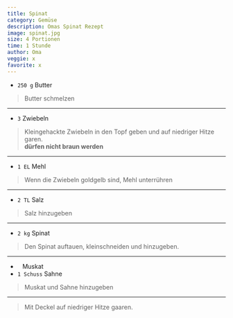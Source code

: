```yaml
---
title: Spinat
category: Gemüse
description: Omas Spinat Rezept
image: spinat.jpg
size: 4 Portionen
time: 1 Stunde
author: Oma
veggie: x
favorite: x
---
```


* `250 g` Butter

> Butter schmelzen

---

* `3` Zwiebeln
  
> Kleingehackte Zwiebeln in den Topf geben und auf niedriger Hitze garen.<br>
> **dürfen nicht braun werden**

---

* `1 EL` Mehl
  
> Wenn die Zwiebeln goldgelb sind, Mehl unterrühren

---

* `2 TL` Salz

> Salz hinzugeben

---

* `2 kg` Spinat

> Den Spinat auftauen, kleinschneiden und hinzugeben.

---

* ` ` Muskat
* `1 Schuss` Sahne
  
> Muskat und Sahne hinzugeben

---

> Mit Deckel auf niedriger Hitze gaaren.